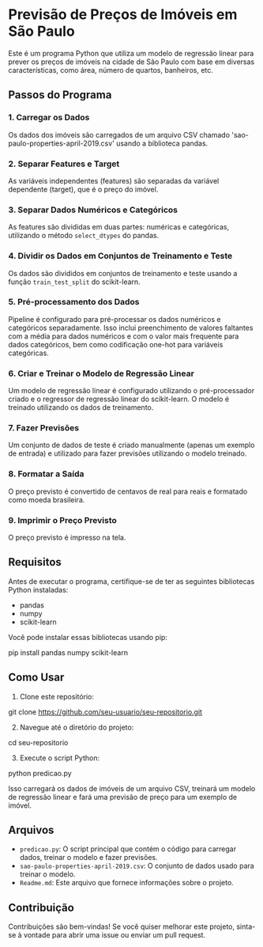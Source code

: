 # Previsão de Preços de Imóveis em São Paulo

Este é um programa Python que utiliza um modelo de regressão linear para prever os preços de imóveis na cidade de São Paulo com base em diversas características, como área, número de quartos, banheiros, etc.

## Passos do Programa

### 1. Carregar os Dados

Os dados dos imóveis são carregados de um arquivo CSV chamado 'sao-paulo-properties-april-2019.csv' usando a biblioteca pandas.

### 2. Separar Features e Target

As variáveis independentes (features) são separadas da variável dependente (target), que é o preço do imóvel.

### 3. Separar Dados Numéricos e Categóricos

As features são divididas em duas partes: numéricas e categóricas, utilizando o método `select_dtypes` do pandas.

### 4. Dividir os Dados em Conjuntos de Treinamento e Teste

Os dados são divididos em conjuntos de treinamento e teste usando a função `train_test_split` do scikit-learn.

### 5. Pré-processamento dos Dados

Pipeline é configurado para pré-processar os dados numéricos e categóricos separadamente. Isso inclui preenchimento de valores faltantes com a média para dados numéricos e com o valor mais frequente para dados categóricos, bem como codificação one-hot para variáveis categóricas.

### 6. Criar e Treinar o Modelo de Regressão Linear

Um modelo de regressão linear é configurado utilizando o pré-processador criado e o regressor de regressão linear do scikit-learn. O modelo é treinado utilizando os dados de treinamento.

### 7. Fazer Previsões

Um conjunto de dados de teste é criado manualmente (apenas um exemplo de entrada) e utilizado para fazer previsões utilizando o modelo treinado.

### 8. Formatar a Saída

O preço previsto é convertido de centavos de real para reais e formatado como moeda brasileira.

### 9. Imprimir o Preço Previsto

O preço previsto é impresso na tela.

## Requisitos

Antes de executar o programa, certifique-se de ter as seguintes bibliotecas Python instaladas:

- pandas
- numpy
- scikit-learn

Você pode instalar essas bibliotecas usando pip:

pip install pandas numpy scikit-learn


## Como Usar

1. Clone este repositório:

git clone https://github.com/seu-usuario/seu-repositorio.git


2. Navegue até o diretório do projeto:

cd seu-repositorio


3. Execute o script Python:

python predicao.py


Isso carregará os dados de imóveis de um arquivo CSV, treinará um modelo de regressão linear e fará uma previsão de preço para um exemplo de imóvel.

## Arquivos

- `predicao.py`: O script principal que contém o código para carregar dados, treinar o modelo e fazer previsões.
- `sao-paulo-properties-april-2019.csv`: O conjunto de dados usado para treinar o modelo.
- `Readme.md`: Este arquivo que fornece informações sobre o projeto.

## Contribuição

Contribuições são bem-vindas! Se você quiser melhorar este projeto, sinta-se à vontade para abrir uma issue ou enviar um pull request.

